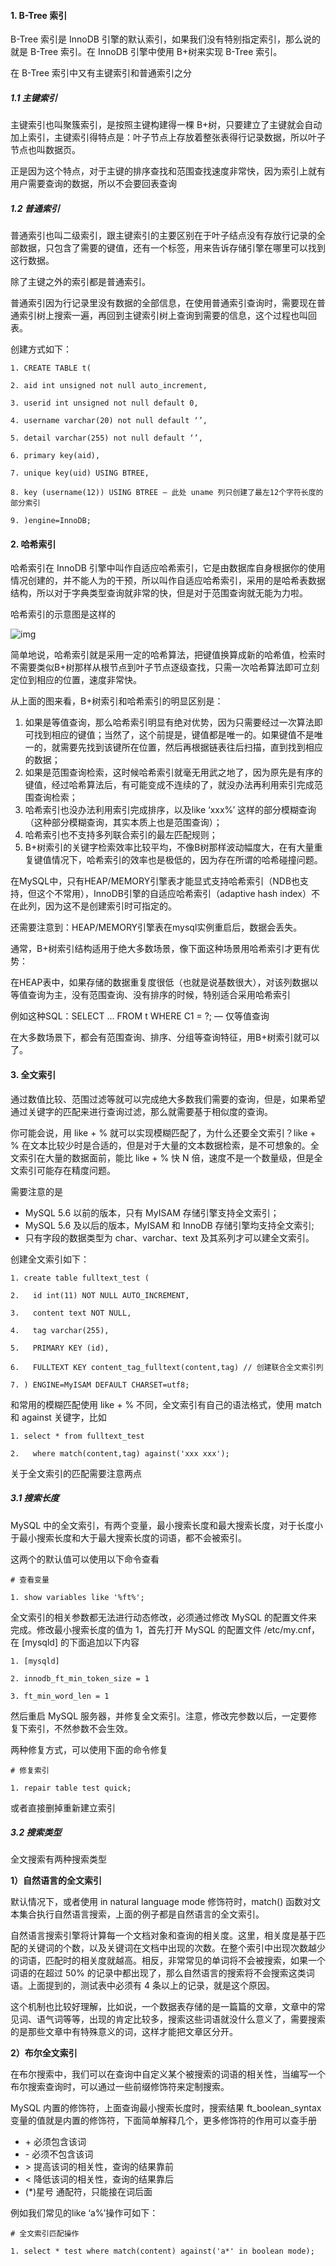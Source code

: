 #### 1. B-Tree 索引

B-Tree 索引是 InnoDB 引擎的默认索引，如果我们没有特别指定索引，那么说的就是 B-Tree 索引。在 InnoDB 引擎中使用 B+树来实现 B-Tree 索引。



在 B-Tree 索引中又有主键索引和普通索引之分

##### 1.1 主键索引

主键索引也叫聚簇索引，是按照主键构建得一棵 B+树，只要建立了主键就会自动加上索引，主键索引得特点是：叶子节点上存放着整张表得行记录数据，所以叶子节点也叫数据页。



正是因为这个特点，对于主键的排序查找和范围查找速度非常快，因为索引上就有用户需要查询的数据，所以不会要回表查询



##### 1.2 普通索引

普通索引也叫二级索引，跟主键索引的主要区别在于叶子结点没有存放行记录的全部数据，只包含了需要的键值，还有一个标签，用来告诉存储引擎在哪里可以找到这行数据。



除了主键之外的索引都是普通索引。

普通索引因为行记录里没有数据的全部信息，在使用普通索引查询时，需要现在普通索引树上搜索一遍，再回到主键索引树上查询到需要的信息，这个过程也叫回表。



创建方式如下：

```
1. CREATE TABLE t( 

2. aid int unsigned not null auto_increment, 

3. userid int unsigned not null default 0, 

4. username varchar(20) not null default ‘’, 

5. detail varchar(255) not null default ‘’, 

6. primary key(aid), 

7. unique key(uid) USING BTREE, 

8. key (username(12)) USING BTREE — 此处 uname 列只创建了最左12个字符长度的部分索引 

9. )engine=InnoDB; 
```



#### 2. 哈希索引

哈希索引在 InnoDB 引擎中叫作自适应哈希索引，它是由数据库自身根据你的使用情况创建的，并不能人为的干预，所以叫作自适应哈希索引，采用的是哈希表数据结构，所以对于字典类型查询就非常的快，但是对于范围查询就无能为力啦。



哈希索引的示意图是这样的

![img](http://pcc.huitogo.club/e2c5f4badb45e403ab4ddbba117fe07c)



简单地说，哈希索引就是采用一定的哈希算法，把键值换算成新的哈希值，检索时不需要类似B+树那样从根节点到叶子节点逐级查找，只需一次哈希算法即可立刻定位到相应的位置，速度非常快。



从上面的图来看，B+树索引和哈希索引的明显区别是：

1. 如果是等值查询，那么哈希索引明显有绝对优势，因为只需要经过一次算法即可找到相应的键值；当然了，这个前提是，键值都是唯一的。如果键值不是唯一的，就需要先找到该键所在位置，然后再根据链表往后扫描，直到找到相应的数据；
2. 如果是范围查询检索，这时候哈希索引就毫无用武之地了，因为原先是有序的键值，经过哈希算法后，有可能变成不连续的了，就没办法再利用索引完成范围查询检索；
3. 哈希索引也没办法利用索引完成排序，以及like ‘xxx%’ 这样的部分模糊查询（这种部分模糊查询，其实本质上也是范围查询）；
4. 哈希索引也不支持多列联合索引的最左匹配规则；
5. B+树索引的关键字检索效率比较平均，不像B树那样波动幅度大，在有大量重复键值情况下，哈希索引的效率也是极低的，因为存在所谓的哈希碰撞问题。



在MySQL中，只有HEAP/MEMORY引擎表才能显式支持哈希索引（NDB也支持，但这个不常用），InnoDB引擎的自适应哈希索引（adaptive hash index）不在此列，因为这不是创建索引时可指定的。

还需要注意到：HEAP/MEMORY引擎表在mysql实例重启后，数据会丢失。



通常，B+树索引结构适用于绝大多数场景，像下面这种场景用哈希索引才更有优势：

在HEAP表中，如果存储的数据重复度很低（也就是说基数很大），对该列数据以等值查询为主，没有范围查询、没有排序的时候，特别适合采用哈希索引

例如这种SQL：SELECT … FROM t WHERE C1 = ?; — 仅等值查询



在大多数场景下，都会有范围查询、排序、分组等查询特征，用B+树索引就可以了。



#### 3. 全文索引

通过数值比较、范围过滤等就可以完成绝大多数我们需要的查询，但是，如果希望通过关键字的匹配来进行查询过滤，那么就需要基于相似度的查询。



你可能会说，用 like + % 就可以实现模糊匹配了，为什么还要全文索引？like + % 在文本比较少时是合适的，但是对于大量的文本数据检索，是不可想象的。全文索引在大量的数据面前，能比 like + % 快 N 倍，速度不是一个数量级，但是全文索引可能存在精度问题。



需要注意的是

- MySQL 5.6 以前的版本，只有 MyISAM 存储引擎支持全文索引；
- MySQL 5.6 及以后的版本，MyISAM 和 InnoDB 存储引擎均支持全文索引;
- 只有字段的数据类型为 char、varchar、text 及其系列才可以建全文索引。



创建全文索引如下：

```
1. create table fulltext_test ( 

2.   id int(11) NOT NULL AUTO_INCREMENT, 

3.   content text NOT NULL, 

4.   tag varchar(255), 

5.   PRIMARY KEY (id), 

6.   FULLTEXT KEY content_tag_fulltext(content,tag) // 创建联合全文索引列 

7. ) ENGINE=MyISAM DEFAULT CHARSET=utf8; 
```



和常用的模糊匹配使用 like + % 不同，全文索引有自己的语法格式，使用 match 和 against 关键字，比如

```
1. select * from fulltext_test  

2.   where match(content,tag) against('xxx xxx'); 
```



关于全文索引的匹配需要注意两点

##### 3.1 搜索长度

MySQL 中的全文索引，有两个变量，最小搜索长度和最大搜索长度，对于长度小于最小搜索长度和大于最大搜索长度的词语，都不会被索引。

这两个的默认值可以使用以下命令查看

```
# 查看变量

1. show variables like '%ft%'; 
```



全文索引的相关参数都无法进行动态修改，必须通过修改 MySQL 的配置文件来完成。修改最小搜索长度的值为 1，首先打开 MySQL 的配置文件 /etc/my.cnf，在 [mysqld] 的下面追加以下内容

```
1. [mysqld] 

2. innodb_ft_min_token_size = 1 

3. ft_min_word_len = 1 
```



然后重启 MySQL 服务器，并修复全文索引。注意，修改完参数以后，一定要修复下索引，不然参数不会生效。

两种修复方式，可以使用下面的命令修复

```
# 修复索引

1. repair table test quick;
```

或者直接删掉重新建立索引



##### 3.2 搜索类型

全文搜索有两种搜索类型



**1）自然语言的全文索引**

默认情况下，或者使用 in natural language mode 修饰符时，match() 函数对文本集合执行自然语言搜索，上面的例子都是自然语言的全文索引。

自然语言搜索引擎将计算每一个文档对象和查询的相关度。这里，相关度是基于匹配的关键词的个数，以及关键词在文档中出现的次数。在整个索引中出现次数越少的词语，匹配时的相关度就越高。相反，非常常见的单词将不会被搜索，如果一个词语的在超过 50% 的记录中都出现了，那么自然语言的搜索将不会搜索这类词语。上面提到的，测试表中必须有 4 条以上的记录，就是这个原因。

这个机制也比较好理解，比如说，一个数据表存储的是一篇篇的文章，文章中的常见词、语气词等等，出现的肯定比较多，搜索这些词语就没什么意义了，需要搜索的是那些文章中有特殊意义的词，这样才能把文章区分开。



**2）布尔全文索引**

在布尔搜索中，我们可以在查询中自定义某个被搜索的词语的相关性，当编写一个布尔搜索查询时，可以通过一些前缀修饰符来定制搜索。



MySQL 内置的修饰符，上面查询最小搜索长度时，搜索结果 ft_boolean_syntax 变量的值就是内置的修饰符，下面简单解释几个，更多修饰符的作用可以查手册

- \+ 必须包含该词
- \- 必须不包含该词
- \> 提高该词的相关性，查询的结果靠前
- < 降低该词的相关性，查询的结果靠后
- (*)星号 通配符，只能接在词后面



例如我们常见的like ‘a%’操作可如下：

```
# 全文索引匹配操作

1. select * test where match(content) against('a*' in boolean mode); 
```